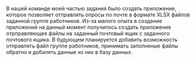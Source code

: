 В нашей команде моей частью задания было создать приложение, которое позволяет отправлять опросы по почте в формате XLSX файлов заданной группе работников. Из-за малого опыта в создание приложений на данный момент получилось создать приложение отрправляющее файлы на заданный почтовый ящик с заданного почтового ящика. В будующем планируется добавить возможность отправлять файл группе работников, принимать заполненые файлы обратно и добалять данные из них в базу данных.
